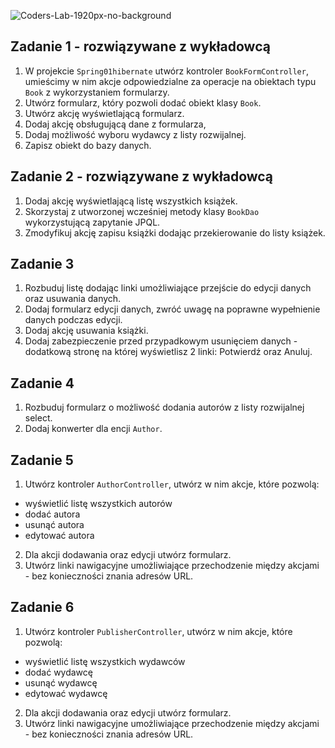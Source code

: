 ![Coders-Lab-1920px-no-background](https://user-images.githubusercontent.com/30623667/104709387-2b7ac180-571f-11eb-9b94-517aa6d501c9.png)



## Zadanie 1 - rozwiązywane z wykładowcą

1. W projekcie `Spring01hibernate` utwórz kontroler `BookFormController`, 
umieścimy w nim akcje odpowiedzialne za operacje na obiektach typu `Book` z wykorzystaniem formularzy.
2. Utwórz formularz, który pozwoli dodać obiekt klasy `Book`.
3. Utwórz akcję wyświetlającą formularz.
4. Dodaj akcję obsługującą dane z formularza,
5. Dodaj możliwość wyboru wydawcy z listy rozwijalnej.
6. Zapisz obiekt do bazy danych.


## Zadanie 2 - rozwiązywane z wykładowcą

1. Dodaj akcję wyświetlającą listę wszystkich książek.
2. Skorzystaj z utworzonej wcześniej metody klasy `BookDao` wykorzystującą zapytanie JPQL.
3. Zmodyfikuj akcję zapisu książki dodając przekierowanie do listy książek.   


## Zadanie 3

1. Rozbuduj listę dodając linki umożliwiające przejście do edycji danych oraz usuwania danych.
2. Dodaj formularz edycji danych, zwróć uwagę na poprawne wypełnienie danych podczas edycji.
3. Dodaj akcję usuwania książki.
4. Dodaj zabezpieczenie przed przypadkowym usunięciem danych - 
dodatkową stronę na której wyświetlisz 2 linki: Potwierdź oraz Anuluj.



## Zadanie 4

1. Rozbuduj formularz o możliwość dodania autorów z listy rozwijalnej select.
2. Dodaj konwerter dla encji `Author`.


## Zadanie 5

1. Utwórz kontroler `AuthorController`, utwórz w nim akcje, które pozwolą:
- wyświetlić listę wszystkich autorów
- dodać autora
- usunąć autora
- edytować autora

2. Dla akcji dodawania oraz edycji utwórz formularz.
3. Utwórz linki nawigacyjne umożliwiające przechodzenie między akcjami - bez konieczności znania adresów URL.


## Zadanie 6

1. Utwórz kontroler `PublisherController`, utwórz w nim akcje, które pozwolą:
- wyświetlić listę wszystkich wydawców
- dodać wydawcę
- usunąć wydawcę
- edytować wydawcę

2. Dla akcji dodawania oraz edycji utwórz formularz.
3. Utwórz linki nawigacyjne umożliwiające przechodzenie między akcjami - bez konieczności znania adresów URL.
